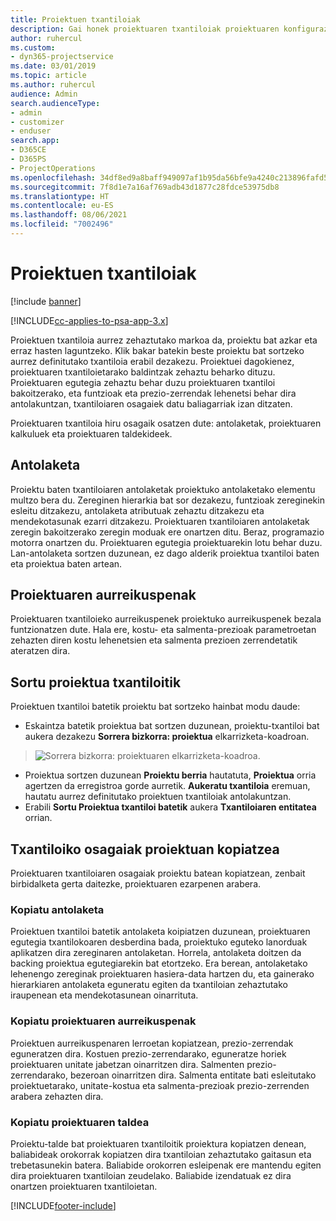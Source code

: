 ```yaml
---
title: Proiektuen txantiloiak
description: Gai honek proiektuaren txantiloiak proiektuaren konfigurazio bizkorra egiteko erabiltzeko moduari buruzko informazioa eskaintzen du.
author: ruhercul
ms.custom:
- dyn365-projectservice
ms.date: 03/01/2019
ms.topic: article
ms.author: ruhercul
audience: Admin
search.audienceType:
- admin
- customizer
- enduser
search.app:
- D365CE
- D365PS
- ProjectOperations
ms.openlocfilehash: 34df8ed9a8baff949097af1b95da56bfe9a4240c213896fafd5c7dcfcf580b6c
ms.sourcegitcommit: 7f8d1e7a16af769adb43d1877c28fdce53975db8
ms.translationtype: HT
ms.contentlocale: eu-ES
ms.lasthandoff: 08/06/2021
ms.locfileid: "7002496"
---
```

# <a name="project-templates"></a>Proiektuen txantiloiak 

[!include [banner](../includes/psa-now-project-operations.md)]

[!INCLUDE[cc-applies-to-psa-app-3.x](../includes/cc-applies-to-psa-app-3x.md)]

Proiektuen txantiloia aurrez zehaztutako markoa da, proiektu bat azkar eta erraz hasten laguntzeko. Klik bakar batekin beste proiektu bat sortzeko aurrez definitutako txantiloia erabil dezakezu. Proiektuei dagokienez, proiektuaren txantiloietarako baldintzak zehaztu beharko dituzu. Proiektuaren egutegia zehaztu behar duzu proiektuaren txantiloi bakoitzerako, eta funtzioak eta prezio-zerrendak lehenetsi behar dira antolakuntzan, txantiloiaren osagaiek datu baliagarriak izan ditzaten.

Proiektuaren txantiloia hiru osagaik osatzen dute: antolaketak, proiektuaren kalkuluek eta proiektuaren taldekideek.

## <a name="schedule"></a>Antolaketa

Proiektu baten txantiloiaren antolaketak proiektuko antolaketako elementu multzo bera du. Zereginen hierarkia bat sor dezakezu, funtzioak zereginekin esleitu ditzakezu, antolaketa atributuak zehaztu ditzakezu eta mendekotasunak ezarri ditzakezu. Proiektuaren txantiloiaren antolaketak zeregin bakoitzerako zeregin moduak ere onartzen ditu. Beraz, programazio motorra onartzen du. Proiektuaren egutegia proiektuarekin lotu behar duzu. Lan-antolaketa sortzen duzunean, ez dago alderik proiektua txantiloi baten eta proiektua baten artean.

## <a name="project-estimates"></a>Proiektuaren aurreikuspenak

Proiektuaren txantiloieko aurreikuspenek proiektuko aurreikuspenek bezala funtzionatzen dute. Hala ere, kostu- eta salmenta-prezioak parametroetan zehazten diren kostu lehenetsien eta salmenta prezioen zerrendetatik ateratzen dira.

## <a name="creating-a-project-from-a-template"></a>Sortu proiektua txantiloitik
 
Proiektuen txantiloi batetik proiektu bat sortzeko hainbat modu daude:

- Eskaintza batetik proiektua bat sortzen duzunean, proiektu-txantiloi bat aukera dezakezu **Sorrera bizkorra: proiektua** elkarrizketa-koadroan.

> ![Sorrera bizkorra: proiektuaren elkarrizketa-koadroa.](media/project-11.png)

- Proiektua sortzen duzunean **Proiektu berria** hautatuta, **Proiektua** orria agertzen da erregistroa gorde aurretik. **Aukeratu txantiloia** eremuan, hautatu aurrez definitutako proiektuen txantiloiak antolakuntzan.
- Erabili **Sortu Proiektua txantiloi batetik** aukera **Txantiloiaren entitatea** orrian.

## <a name="copying-components-of-template-to-project"></a>Txantiloiko osagaiak proiektuan kopiatzea

Proiektuaren txantiloiaren osagaiak proiektu batean kopiatzean, zenbait birbidalketa gerta daitezke, proiektuaren ezarpenen arabera.

### <a name="copying-the-schedule"></a>Kopiatu antolaketa

Proiektuen txantiloi batetik antolaketa koipiatzen duzunean, proiektuaren egutegia txantilokoaren desberdina bada, proiektuko eguteko lanorduak aplikatzen dira zereginaren antolaketan. Horrela, antolaketa doitzen da backing proiektua egutegiarekin bat etortzeko. Era berean, antolaketako lehenengo zereginak proiektuaren hasiera-data hartzen du, eta gainerako hierarkiaren antolaketa eguneratu egiten da txantiloian zehaztutako iraupenean eta mendekotasunean oinarrituta. 

### <a name="copying-project-estimates"></a>Kopiatu proiektuaren aurreikuspenak 

Proiektuen aurreikuspenaren lerroetan kopiatzean, prezio-zerrendak eguneratzen dira. Kostuen prezio-zerrendarako, eguneratze horiek proiektuaren unitate jabetzan oinarritzen dira. Salmenten prezio-zerrendarako, bezeroan oinarritzen dira. Salmenta entitate bati esleitutako proiektuetarako, unitate-kostua eta salmenta-prezioak prezio-zerrenden arabera zehazten dira.

### <a name="copying-a-project-team"></a>Kopiatu proiektuaren taldea

Proiektu-talde bat proiektuaren txantiloitik proiektura kopiatzen denean, baliabideak orokorrak kopiatzen dira txantiloian zehaztutako gaitasun eta trebetasunekin batera. Baliabide orokorren esleipenak ere mantendu egiten dira proiektuaren txantiloian zeudelako. Baliabide izendatuak ez dira onartzen proiektuaren txantiloietan.


[!INCLUDE[footer-include](../includes/footer-banner.md)]